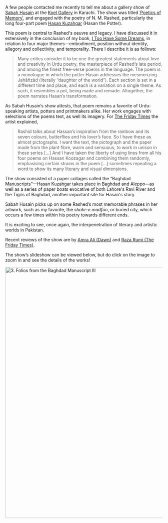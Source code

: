 <!--
.. title: N. M. Rashed in the Art Gallery
.. slug: n-m-rashed-in-the-art-gallery
.. date: 2015-9-16 12:29:42 UTC-05:00
.. tags: rashed art sabah_husain
.. category:
.. link:
.. description:
.. type: text
-->

A few people contacted me recently to tell me about a gallery show of
[Sabah Husain](http://www.sabahhusain.com/) at the [Koel
Gallery](http://www.koel.com.pk/) in Karachi. The show was titled
[ʿPoetics of
Memoryʾ](http://www.koelgallery.com/xhtml/exhibition/27_poetics_of_memory_by_sabah_husain/index.html),
and engaged with the poetry of N. M. Rashed, particularly the long
four-part poem [Hasan Kuzahgar](link://itoohavesomedreams/poem_26/)
(Hasan the Potter).

This poem is central to Rashed's oeuvre and legacy. I have discussed it
in extensively in the conclusion of my book, [I Too Have Some
Dreams](link://itoohavesomedreams/), in relation to four major
themes—embodiment, position without identity, allegory and collectivity,
and temporality. There I describe it is as follows:

> Many critics consider it to be one the greatest statements about love
> and creativity in Urdu poetry, the masterpiece of Rashed’s late
> period, and among the finest free-verse poems in the language. The
> poem is a monologue in which the potter Ḥasan addresses the
> mesmerizing Jahāñzād (literally “daughter of the world”). Each section
> is set in a different time and place, and each is a variation on a
> single theme. As such, it resembles a pot, being made and remade.
> Altogether, the poem narrates Hasan’s transformation.

As Sabah Husain‘s show attests, that poem remains a favorite of
Urdu-speaking artists, potters and printmakers alike. Her work engages
with selections of the poems text, as well its imagery. For [The Friday
Times](http://www.thefridaytimes.com/tft/the-poetics-of-memory/) the
artist explained,

> Rashid talks about Hassan’s inspiration from the rainbow and its seven
> colours, butterflies and his lover’s face. So I have these as almost
> pictographs. I want the text, the pictograph and the paper made from
> the plant fibre, warm and sensuous, to work in unison in these series
> […] And I have taken the liberty of using lines from all his four
> poems on Hassan Koozagar and combining them randomly, emphasising
> certain strains in the poem […] sometimes repeating a word to show its
> many literary and visual dimensions.

The show consisted of a paper collages called the “Baghdad
Manuscripts”—Hasan Kuzahgar takes place in Baghdad and Aleppo—as well as
a series of paper boats evocative of both Lahore's Ravi River and the
Tigris of Baghdad, another important site for Hasan's story.

Sabah Husain picks up on some Rashed’s most memorable phrases in her
artwork, such as my favorite, the *shahr-e madfūn*, or buried city, which
occurs a few times within his poetry towards different ends.

It is exciting to see, once again, the interpenetration of literary and
artistic worlds in Pakistan.

Recent reviews of the show are by [Amra Ali
(Dawn)](http://epaper.dawn.com/DetailNews.php?StoryText=30_08_2015_430_004)
and [Raza Rumi (The Friday
Times)](http://www.thefridaytimes.com/tft/journey-to-change/).

The show’s slideshow can be viewed below, but do click on the image to zoom in and see the details of the works!

<a data-flickr-embed="true" data-context="true"  href="https://www.flickr.com/photos/122122605@N06/20398504221/in/album-72157656881879516/" title="3. Folios from the Baghdad Manuscript III"><img src="https://farm1.staticflickr.com/558/20398504221_1a9544accd_c.jpg" width="531" height="800" alt="3. Folios from the Baghdad Manuscript III"></a><script async src="//embedr.flickr.com/assets/client-code.js" charset="utf-8"></script>
